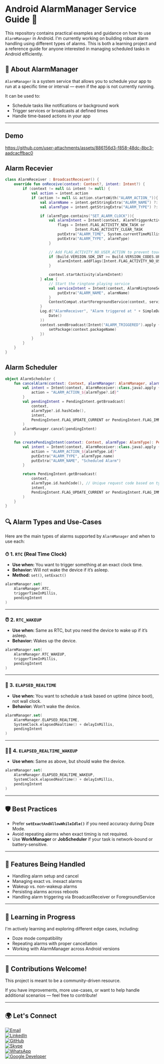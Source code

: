 # Android AlarmManager Service Guide 🚀

This repository contains practical examples and guidance on how to use `AlarmManager` in Android. I'm currently working on building robust alarm handling using different types of alarms. This is both a learning project and a reference guide for anyone interested in managing scheduled tasks in Android efficiently.

## 📌 About AlarmManager

`AlarmManager` is a system service that allows you to schedule your app to run at a specific time or interval — even if the app is not currently running.

It can be used to:
- Schedule tasks like notifications or background work
- Trigger services or broadcasts at defined times
- Handle time-based actions in your app

---

## Demo
https://github.com/user-attachments/assets/886156d3-f858-48dc-8bc3-aadcacffbac0

## Alarm Recevier
```kotlin
class AlarmReceiver : BroadcastReceiver() {
    override fun onReceive(context: Context?, intent: Intent?) {
        if (context != null && intent != null) {
            val action = intent.action
            if (action != null && action.startsWith("ALARM_ACTION_")){
                val alarmName = intent.getStringExtra("ALARM_NAME") ?: "Alarm"
                val alarmType = intent.getStringExtra("ALARM_TYPE") ?: "Alarm"

                if (alarmType.contains("SET_ALARM_CLOCK")){
                    val alarmIntent = Intent(context, AlarmTriggerActivity::class.java).apply {
                        flags = Intent.FLAG_ACTIVITY_NEW_TASK or
                                Intent.FLAG_ACTIVITY_CLEAR_TASK
                        putExtra("ALARM_TIME", System.currentTimeMillis())
                        putExtra("ALARM_TYPE", alarmType)
                    }

                    // Add FLAG_ACTIVITY_NO_USER_ACTION to prevent touch events during unlock
                    if (Build.VERSION.SDK_INT >= Build.VERSION_CODES.UPSIDE_DOWN_CAKE) {
                        alarmIntent.addFlags(Intent.FLAG_ACTIVITY_NO_USER_ACTION)
                    }

                    context.startActivity(alarmIntent)
                } else {
                    // Start the ringtone playing service
                    val serviceIntent = Intent(context, AlarmRingtoneService::class.java).apply {
                        putExtra("ALARM_NAME", alarmName)
                    }
                    ContextCompat.startForegroundService(context, serviceIntent)
                }
                Log.d("AlarmReceiver", "Alarm triggered at " + SimpleDateFormat("HH:mm:ss", Locale.getDefault()).format(
                    Date()
                ))
                context.sendBroadcast(Intent("ALARM_TRIGGERED").apply {
                    setPackage(context.packageName)
                })
            }
        }
    }
}
```

## Alarm Scheduler
```kotlin
object AlarmScheduler {
    fun cancelAlarm(context: Context, alarmManager: AlarmManager, alarmType: AlarmType?) {
        val intent = Intent(context, AlarmReceiver::class.java).apply {
            action = "ALARM_ACTION_${alarmType?.id}"
        }
        val pendingIntent = PendingIntent.getBroadcast(
            context,
            alarmType?.id.hashCode(),
            intent,
            PendingIntent.FLAG_UPDATE_CURRENT or PendingIntent.FLAG_IMMUTABLE
        )
        alarmManager.cancel(pendingIntent)
    }

    fun createPendingIntent(context: Context, alarmType: AlarmType): PendingIntent {
        val intent = Intent(context, AlarmReceiver::class.java).apply {
            action = "ALARM_ACTION_${alarmType.id}"
            putExtra("ALARM_TYPE", alarmType.name)
            putExtra("ALARM_NAME", "Scheduled Alarm")
        }

        return PendingIntent.getBroadcast(
            context,
            alarmType.id.hashCode(), // Unique request code based on type
            intent,
            PendingIntent.FLAG_UPDATE_CURRENT or PendingIntent.FLAG_IMMUTABLE
        )
    }
}

```

## 🔍 Alarm Types and Use-Cases

Here are the main types of alarms supported by `AlarmManager` and when to use each:

### ⏱ 1. `RTC` (Real Time Clock)
- **Use when:** You want to trigger something at an exact clock time.
- **Behavior:** Will not wake the device if it’s asleep.
- **Method:** `set()`, `setExact()`

```kotlin
alarmManager.set(
    AlarmManager.RTC,
    triggerTimeInMillis,
    pendingIntent
)
```

---

### ⏰ 2. `RTC_WAKEUP`
- **Use when:** Same as RTC, but you need the device to wake up if it’s asleep.
- **Behavior:** Wakes up the device.

```kotlin
alarmManager.set(
    AlarmManager.RTC_WAKEUP,
    triggerTimeInMillis,
    pendingIntent
)
```

---

### 💩 3. `ELAPSED_REALTIME`
- **Use when:** You want to schedule a task based on uptime (since boot), not wall clock.
- **Behavior:** Won’t wake the device.

```kotlin
alarmManager.set(
    AlarmManager.ELAPSED_REALTIME,
    SystemClock.elapsedRealtime() + delayInMillis,
    pendingIntent
)
```

---

### 💩⏰ 4. `ELAPSED_REALTIME_WAKEUP`
- **Use when:** Same as above, but should wake the device.

```kotlin
alarmManager.set(
    AlarmManager.ELAPSED_REALTIME_WAKEUP,
    SystemClock.elapsedRealtime() + delayInMillis,
    pendingIntent
)
```

---

## 🛡 Best Practices

- Prefer **`setExactAndAllowWhileIdle()`** if you need accuracy during Doze Mode.
- Avoid repeating alarms when exact timing is not required.
- Use **WorkManager** or **JobScheduler** if your task is network-bound or battery-sensitive.

---

## 📂 Features Being Handled

- Handling alarm setup and cancel
- Managing exact vs. inexact alarms
- Wakeup vs. non-wakeup alarms
- Persisting alarms across reboots
- Handling alarm triggering via BroadcastReceiver or ForegroundService

---

## 🧠 Learning in Progress

I'm actively learning and exploring different edge cases, including:
- Doze mode compatibility
- Repeating alarms with proper cancellation
- Working with AlarmManager across Android versions

---

## 🤝 Contributions Welcome!

This project is meant to be a community-driven resource.

If you have improvements, more use-cases, or want to help handle additional scenarios — feel free to contribute!

---

## 🌍 Let's Connect

[![Email](https://img.shields.io/badge/Email-waqaswaseem679@gmail.com-red?style=flat&logo=gmail)](mailto:waqaswaseem679@gmail.com)  
[![LinkedIn](https://img.shields.io/badge/LinkedIn-Connect-blue?style=flat&logo=linkedin)](https://www.linkedin.com/in/muhammad-waqas-4399361a3)  
[![GitHub](https://img.shields.io/badge/GitHub-waqas028-black?style=flat&logo=github)](https://github.com/waqas028)  
[![Skype](https://img.shields.io/badge/Skype-live%3Awaqasyaqeen420-00aff0?style=flat&logo=skype)](https://join.skype.com/invite/p4ckdyAOrsCs)  
[![WhatsApp](https://img.shields.io/badge/WhatsApp-Chat-25D366?style=flat&logo=whatsapp)](https://wa.me/+923045593294)  
[![Google Developer](https://img.shields.io/badge/Google%20Developer-Profile-blue?style=flat&logo=google)](https://g.dev/MuhammadWaqasDev)
